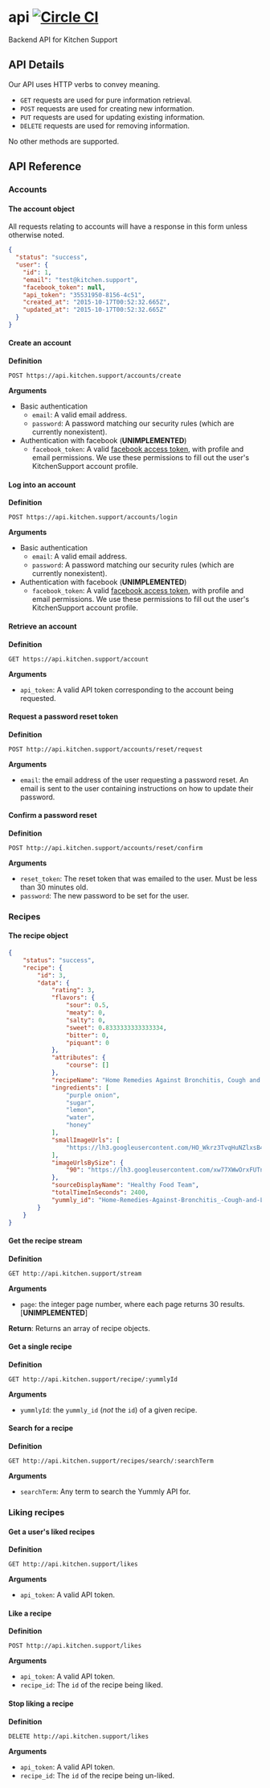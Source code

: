 # api [![Circle CI](https://circleci.com/gh/kitchensupport/api/tree/master.svg?style=svg)](https://circleci.com/gh/kitchensupport/api/tree/master)
Backend API for Kitchen Support

## API Details
Our API uses HTTP verbs to convey meaning.
- `GET` requests are used for pure information retrieval.
- `POST` requests are used for creating new information.
- `PUT` requests are used for updating existing information.
- `DELETE` requests are used for removing information.

No other methods are supported.

## API Reference
### Accounts
#### The account object
All requests relating to accounts will have a response in this form unless otherwise noted.

```json
{
  "status": "success",
  "user": {
    "id": 1,
    "email": "test@kitchen.support",
    "facebook_token": null,
    "api_token": "35531950-8156-4c51",
    "created_at": "2015-10-17T00:52:32.665Z",
    "updated_at": "2015-10-17T00:52:32.665Z"
  }
}
```

#### Create an account
**Definition**
```
POST https://api.kitchen.support/accounts/create
```

**Arguments**
- Basic authentication
    - `email`: A valid email address.
    - `password`: A password matching our security rules (which are currently nonexistent).
- Authentication with facebook (**UNIMPLEMENTED**)
    - `facebook_token`: A valid [facebook access token](https://developers.facebook.com/docs/facebook-login/access-tokens/), with profile and email permissions. We use these permissions to fill out the user's KitchenSupport account profile.

#### Log into an account
**Definition**
```
POST https://api.kitchen.support/accounts/login
```

**Arguments**
- Basic authentication
    - `email`: A valid email address.
    - `password`: A password matching our security rules (which are currently nonexistent).
- Authentication with facebook (**UNIMPLEMENTED**)
    - `facebook_token`: A valid [facebook access token](https://developers.facebook.com/docs/facebook-login/access-tokens/), with profile and email permissions. We use these permissions to fill out the user's KitchenSupport account profile.

#### Retrieve an account
**Definition**
```
GET https://api.kitchen.support/account
```

**Arguments**
- `api_token`: A valid API token corresponding to the account being requested.

#### Request a password reset token
**Definition**
```
POST http://api.kitchen.support/accounts/reset/request
```

**Arguments**
- `email`: the email address of the user requesting a password reset. An email is sent to the user containing instructions on how to update their password.


#### Confirm a password reset
**Definition**
```
POST http://api.kitchen.support/accounts/reset/confirm
```

**Arguments**
- `reset_token`: The reset token that was emailed to the user. Must be less than 30 minutes old.
- `password`: The new password to be set for the user.

### Recipes
#### The recipe object
```json
{
    "status": "success",
    "recipe": {
        "id": 3,
        "data": {
            "rating": 3,
            "flavors": {
                "sour": 0.5,
                "meaty": 0,
                "salty": 0,
                "sweet": 0.8333333333333334,
                "bitter": 0,
                "piquant": 0
            },
            "attributes": {
                "course": []
            },
            "recipeName": "Home Remedies Against Bronchitis, Cough and Lung Problems!",
            "ingredients": [
                "purple onion",
                "sugar",
                "lemon",
                "water",
                "honey"
            ],
            "smallImageUrls": [
                "https://lh3.googleusercontent.com/HO_Wkrz3TvqHuNZlxsB4SflVkR5yIyJF20_mAVhnUfIyN0-Jn4wB2bEf2SjekjZvS6M2q3v6IKPfevKcYFG88A=s90"
            ],
            "imageUrlsBySize": {
                "90": "https://lh3.googleusercontent.com/xw77XWwOrxFUTnJOUj02URIKfhU_ULzeylcLCJXngX8Wu7b461u4iPl9y4JozTsGR9vsb-Cz98WmZL-3qgu83g=s90-c"
            },
            "sourceDisplayName": "Healthy Food Team",
            "totalTimeInSeconds": 2400,
            "yummly_id": "Home-Remedies-Against-Bronchitis_-Cough-and-Lung-Problems_-1357174"
        }
    }
}
```

#### Get the recipe stream
**Definition**
```
GET http://api.kitchen.support/stream
```

**Arguments**
- `page`: the integer page number, where each page returns 30 results. [**UNIMPLEMENTED**]

**Return**: Returns an array of recipe objects.

#### Get a single recipe
**Definition**
```
GET http://api.kitchen.support/recipe/:yummlyId
```

**Arguments**
- `yummlyId`: the `yummly_id` (*not* the `id`) of a given recipe.

#### Search for a recipe
**Definition**
```
GET http://api.kitchen.support/recipes/search/:searchTerm
```

**Arguments**
- `searchTerm`: Any term to search the Yummly API for.

### Liking recipes
#### Get a user's liked recipes
**Definition**
```
GET http://api.kitchen.support/likes
```

**Arguments**
- `api_token`: A valid API token.

#### Like a recipe
**Definition**
```
POST http://api.kitchen.support/likes
```

**Arguments**
- `api_token`: A valid API token.
- `recipe_id`: The `id` of the recipe being liked.

#### Stop liking a recipe
**Definition**
```
DELETE http://api.kitchen.support/likes
```

**Arguments**
- `api_token`: A valid API token.
- `recipe_id`: The `id` of the recipe being un-liked.
